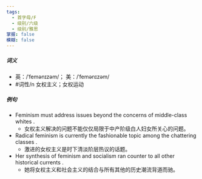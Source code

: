 ```yaml
---
tags:
  - 首字母/F
  - 级别/六级
  - 级别/雅思
掌握: false
模糊: false
---
```

##### 词义
- 英：/ˈfemənɪzəm/； 美：/ˈfemənɪzəm/
- #词性/n  女权主义；女权运动
##### 例句
- Feminism must address issues beyond the concerns of middle-class whites .
	- 女权主义解决的问题不能仅仅局限于中产阶级白人妇女所关心的问题。
- Radical feminism is currently the fashionable topic among the chattering classes .
	- 激进的女权主义是时下清淡阶层热议的话题。
- Her synthesis of feminism and socialism ran counter to all other historical currents .
	- 她将女权主义和社会主义的结合与所有其他的历史潮流背道而驰。
